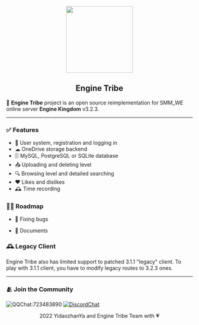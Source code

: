 <div align="center">
  <img src="https://raw.githubusercontent.com/EngineTribe/Server/main/assets/enginetribe.png" width="180px">
  <h2>Engine Tribe</h2>
</div>

📡 **Engine Tribe** project is an open source reimplementation for SMM_WE online server **Engine Kingdom** v3.2.3. 

---

<!--### ⚠ WIP-->

<!--This program is in **Work In Progress** state, maybe not full-functionally work.-->
<!--The Discord bot has not yet been completed. If you want to join the Engine Tribe, you can join the QQ group.-->
### ✅ Features

- 👥 User system, registration and logging in
- ☁ OneDrive storage backend
- 🗄️ MySQL, PostgreSQL or SQLite database
- 📤 Uploading and deleting level
- 🔍 Browsing level and detailed searching
- ❤ Likes and dislikes
- 🕰️ Time recording

### 🚵‍♀️ Roadmap

- 🐛 Fixing bugs

- 📗 Documents

### 🕰️ Legacy Client

Engine Tribe also has limited support to patched 3.1.1 "legacy" client. To play with 3.1.1 client, you have to modify legacy routes to 3.2.3 ones.

---

### 🫂 Join the Community

![QQChat:723483890](https://img.shields.io/badge/QQ%20Group-723483890-faad01?style=flat&logo=tencentqq) [![DiscordChat](https://img.shields.io/badge/Discord-Chat-5865f2?style=flat&logo=discord)](https://discord.gg/d6XdW6t9qS)

<div align="center">2022 YidaozhanYa and Engine Tribe Team with 💗</div>
